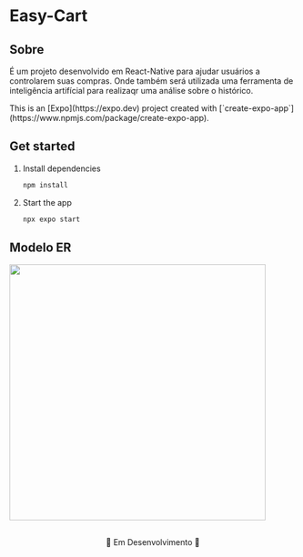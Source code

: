 # Easy-Cart
## Sobre
<p>
   É um projeto desenvolvido em React-Native para ajudar usuários a controlarem suas compras. Onde também será utilizada uma ferramenta de 
   inteligência artifícial para realizaqr uma análise sobre o histórico.  
</p>
This is an [Expo](https://expo.dev) project created with [`create-expo-app`](https://www.npmjs.com/package/create-expo-app).

## Get started

1. Install dependencies

   ```bash
   npm install
   ```

2. Start the app

   ```bash
   npx expo start
   ```

## Modelo ER
<img src="https://github.com/user-attachments/assets/ebd39ec4-de2b-4233-b756-66e5b3e04918" width=450 />

##
<p align="center">  🚧 Em Desenvolvimento 🚧</p>
